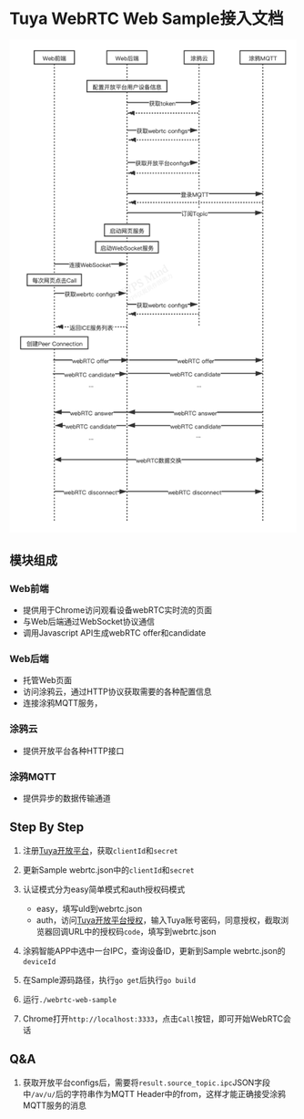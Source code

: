 # Tuya WebRTC Web Sample接入文档

![Tuya WebRTC Web Sample业务流程图](./openapi_webrtc_mqtt.png)

## 模块组成
### Web前端
* 提供用于Chrome访问观看设备webRTC实时流的页面
* 与Web后端通过WebSocket协议通信
* 调用Javascript API生成webRTC offer和candidate

### Web后端
* 托管Web页面
* 访问涂鸦云，通过HTTP协议获取需要的各种配置信息
* 连接涂鸦MQTT服务，

### 涂鸦云
* 提供开放平台各种HTTP接口

### 涂鸦MQTT
* 提供异步的数据传输通道


## Step By Step
1. 注册[Tuya开放平台](https://docs.tuya.com/zh/iot/open-api/quick-start/quick-start1?id=K95ztz9u9t89n)，获取`clientId`和`secret`

2. 更新Sample webrtc.json中的`clientId`和`secret`

3. 认证模式分为easy简单模式和auth授权码模式
    * easy，填写uId到webrtc.json
    * auth，访问[Tuya开放平台授权](https://openapi.tuyacn.com/selectAuth?client_id=kydhkuwwehqrvd8pfpv5&redirect_uri=https://www.example.com/auth&state=1234)，输入Tuya账号密码，同意授权，截取浏览器回调URL中的授权码`code`，填写到webrtc.json

4. 涂鸦智能APP中选中一台IPC，查询设备ID，更新到Sample webrtc.json的`deviceId`

5. 在Sample源码路径，执行`go get`后执行`go build`

6. 运行`./webrtc-web-sample`

7. Chrome打开`http://localhost:3333`，点击`Call`按钮，即可开始WebRTC会话

## Q&A
1. 获取开放平台configs后，需要将`result.source_topic.ipc`JSON字段中`/av/u/`后的字符串作为MQTT Header中的from，这样才能正确接受涂鸦MQTT服务的消息